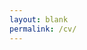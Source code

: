 ```yaml
---
layout: blank
permalink: /cv/
---
```

<script>
  window.location.replace("/Nicolas_Izquierdo_CV.pdf");
</script>

